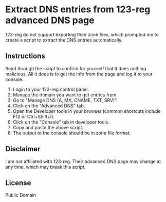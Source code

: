 # Extract DNS entries from 123-reg advanced DNS page

123-reg do not support exporting their zone files, which prompted me to create a script to extract the DNS entries automatically. 

## Instructions

Read through the script to confirm for yourself that it does nothing malicious. All it does is to get the info from the page and log it to your console.

1. Login to your 123-reg control panel.
2. Manage the domain you want to get entries from.
3. Go to "Manage DNS (A, MX, CNAME, TXT, SRV)".
4. Click on the "Advanced DNS" tab.
5. Open the Developer tools in your browser (common shortcuts include F12 or Ctrl+Shift+I).
6. Click on the "Console" tab in developer tools.
7. Copy and paste the above script.
8. The output to the console should be in zone file format.

## Disclaimer

I am not affiliated with 123-reg. Their advanced DNS page may change at any time, which may break this script.

## License

Public Domain
